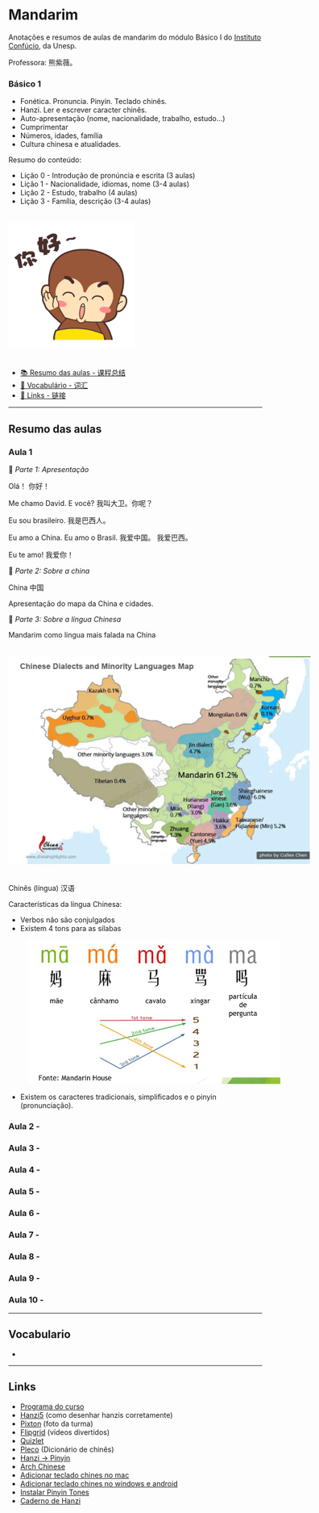 # Mandarim

<!-- <img src="./nihao.jpg" alt="Nihao" style="height: 350px; width:725px;"/> -->


Anotações e resumos de aulas de mandarim do módulo Básico I do [Instituto Confúcio](https://www.institutoconfucio.com.br/), da Unesp. 

Professora: 熊紫薇。

### **Básico 1**

- Fonética. Pronuncia. Pinyin. Teclado chinês.
- Hanzi. Ler e escrever caracter chinês.
- Auto-apresentação (nome, nacionalidade, trabalho, estudo...)
- Cumprimentar
- Números, idades, família
- Cultura chinesa e atualidades.

Resumo do conteúdo:

- Lição 0 - Introdução de pronúncia e escrita (3 aulas)
- Lição 1 - Nacionalidade, idiomas, nome (3-4 aulas)
- Lição 2 - Estudo, trabalho (4 aulas)
- Lição 3 - Família, descrição (3-4 aulas)

<img src="./nihao.gif.crdownload" alt="Nihao" style="height: 250px; width:250px; margin: 20px 0"/>




- [📚 Resumo das aulas - 课程总结](#resumo-das-aulas)
- [💬 Vocabulário - 词汇](#vocabulario)
- [🔗 Links - 链接](#links)


---

## Resumo das aulas

### **Aula 1**

📕 _Parte 1: Apresentação_

Olá！ 你好！

Me chamo David. E você? 我叫大卫。你呢？

Eu sou brasileiro. 我是巴西人。

Eu amo a China. Eu amo o Brasil. 我爱中国。 我爱巴西。

Eu te amo! 我爱你！


📕 _Parte 2: Sobre a china_

China 中国

Apresentação do mapa da China e cidades.

📕 _Parte 3: Sobre a língua Chinesa_


Mandarim como lingua mais falada na China

<img src="./dialetos.png" alt="Nihao" style="max-width:600px; margin: 20px 0"/>

Chinês (língua) 汉语

Características da língua Chinesa:
- Verbos não são conjulgados
- Existem 4 tons para as sílabas

<img src="./tons.png" alt="Nihao" style="max-width:500px; margin: 0px 40px"/>

- Existem os caracteres tradicionais, simplificados e o pinyin (pronunciação).


### **Aula 2** - 



### **Aula 3** -
### **Aula 4** -
### **Aula 5** -
### **Aula 6** -
### **Aula 7** -
### **Aula 8** -
### **Aula 9** -
### **Aula 10** -
 

---

## Vocabulario

- 

---

## Links

- [Programa do curso](./basico1.pdf)
- [Hanzi5](https://www.hanzi5.com/) (como desenhar hanzis corretamente)
- [Pixton](https://app.pixton.com/#/join?classCode=j35vvy) (foto da turma)
- [Flipgrid](https://flipgrid.com/66aa32f2) (vídeos divertidos)
- [Quizlet](https://quizlet.com/br/520252300/licao-1-flash-cards/)
- [Pleco](https://www.pleco.com/) (Dicionário de chinês)
- [Hanzi -> Pinyin](https://www.an2.net/zim/index_en.php)
- [Arch Chinese](https://www.archchinese.com/)
- [Adicionar teclado chines no mac](./TecladoChinesMac.pdf)
- [Adicionar teclado chines no windows e android](./TecladoChinesWindowsAndroid.pdf)
- [Instalar Pinyin Tones](./PinyinTonesTutorial.pdf)
- [Caderno de Hanzi](./CadernodeHanzi.pdf)